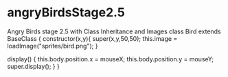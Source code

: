 # angryBirdsStage2.5
Angry Birds stage 2.5 with Class Inheritance and Images
class Bird extends BaseClass {
  constructor(x,y){
    super(x,y,50,50);
    this.image = loadImage("sprites/bird.png");
  }

  display() {
    this.body.position.x = mouseX;
    this.body.position.y = mouseY;
    super.display();
  }
}
